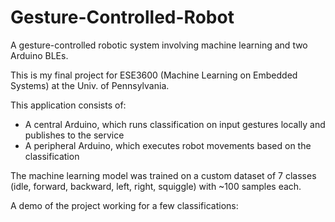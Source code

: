 # Gesture-Controlled-Robot
A gesture-controlled robotic system involving machine learning and two Arduino BLEs.

This is my final project for ESE3600 (Machine Learning on Embedded Systems) at the Univ. of Pennsylvania.

This application consists of:
- A central Arduino, which runs classification on input gestures locally and publishes to the service
- A peripheral Arduino, which executes robot movements based on the classification

The machine learning model was trained on a custom dataset of 7 classes (idle, forward, backward, left, right, squiggle) with ~100 samples each.

A demo of the project working for a few classifications:
